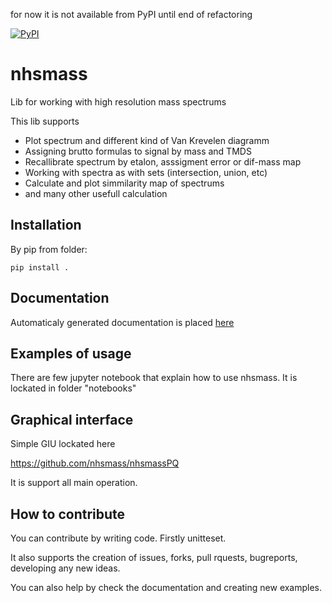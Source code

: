 for now it is not available from PyPI until end of refactoring
 
[![PyPI](https://img.shields.io/pypi/v/nhsmass)](https://pypi.org/project/nhsmass/)

# nhsmass

Lib for working with high resolution mass spectrums

This lib supports

- Plot spectrum and different kind of Van Krevelen diagramm
- Assigning brutto formulas to signal by mass and TMDS
- Recallibrate spectrum by etalon, asssigment error or dif-mass map
- Working with spectra as with sets (intersection, union, etc)
- Calculate and plot simmilarity map of spectrums
- and many other usefull calculation

## Installation

By pip from folder:

```console
pip install .
```

## Documentation

Automaticaly generated documentation is placed [here](https://nhsmass.github.io/docs/index.html)

## Examples of usage

There are few jupyter notebook that explain how to use nhsmass. It is lockated in folder "notebooks"

## Graphical interface

Simple GIU lockated here

https://github.com/nhsmass/nhsmassPQ

It is support all main operation.

## How to contribute

You can contribute by writing code. Firstly unitteset.

It also supports the creation of issues, forks, pull rquests, bugreports, developing any new ideas.

You can also help by check the documentation and creating new examples.